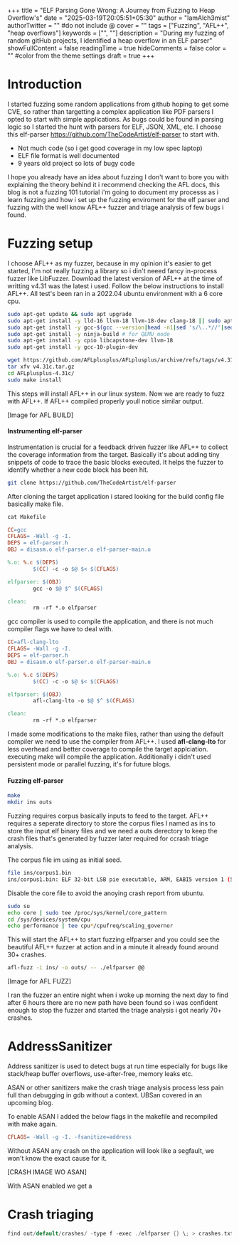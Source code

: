 +++
title = "ELF Parsing Gone Wrong: A Journey from Fuzzing to Heap Overflow's"
date = "2025-03-19T20:05:51+05:30"
author = "IamAlch3mist"
authorTwitter = "" #do not include @
cover = ""
tags = ["Fuzzing", "AFL++", "heap overflows"]
keywords = ["", ""]
description = "During my fuzzing of random gitHub projects, I identified a heap overflow in an ELF parser"
showFullContent = false
readingTime = true
hideComments = false
color = "" #color from the theme settings
draft = true
+++

# Introduction 

I started fuzzing some random applications from github hoping to get some CVE, so rather than targetting a complex application like PDF parsers I opted to start with simple applications. As bugs could be found in parsing logic so I started the hunt with parsers for ELF, JSON, XML, etc. I choose this elf-parser https://github.com/TheCodeArtist/elf-parser to start with. 

* Not much code (so i get good coverage in my low spec laptop)
* ELF file format is well documented 
* 9 years old project so lots of bugy code 

I hope you already have an idea about fuzzing I don't want to bore you with explaining the theory behind it i recommend checking the AFL docs, this blog is not a fuzzing 101 tutorial i'm going to document my processs as i learn fuzzing and how i set up the fuzzing enviroment for the elf parser and fuzzing with the well know AFL++ fuzzer and triage analysis of few bugs i found.

# Fuzzing setup 

I choose AFL++ as my fuzzer, because in my opinion it's easier to get started, I'm not really fuzzing a library so i din't neeed fancy in-process fuzzer like LibFuzzer. Download the latest version of AFL++ at the time of writting v4.31 was the latest i used. Follow the below instructions to install AFL++. All test's been ran in a 2022.04 ubuntu environment with a 6 core cpu. 

```bash
sudo apt-get update && sudo apt upgrade
sudo apt-get install -y lld-16 llvm-18 llvm-18-dev clang-18 || sudo apt-get install -y lld llvm llvm-dev clang
sudo apt-get install -y gcc-$(gcc --version|head -n1|sed 's/\..*//'|sed 's/.* //')-plugin-dev libstdc++-$(gcc --version|head -n1|sed 's/\..*//'|sed 's/.* //')-dev
sudo apt-get install -y ninja-build # for QEMU mode
sudo apt-get install -y cpio libcapstone-dev llvm-18
sudo apt-get install -y gcc-10-plugin-dev

```

```bash
wget https://github.com/AFLplusplus/AFLplusplus/archive/refs/tags/v4.31c.tar.gz
tar xfv v4.31c.tar.gz
cd AFLplusplus-4.31c/
sudo make install
```

This steps will install AFL++ in our linux system. Now we are ready to fuzz with AFL++. If AFL++ compiled properly youll notice similar output. 

[Image for AFL BUILD]
#### Instrumenting elf-parser

Instrumentation is crucial for a feedback driven fuzzer like AFL++ to collect the coverage information from the target. Basically it's about adding tiny snippets of code to trace the basic blocks executed. It helps the fuzzer to identify whether a new code block has been hit. 

```bash
git clone https://github.com/TheCodeArtist/elf-parser
```

After cloning the target application i stared looking for the build config file basically make file.
 
```Makefile
cat Makefile

CC=gcc
CFLAGS= -Wall -g -I.
DEPS = elf-parser.h
OBJ = disasm.o elf-parser.o elf-parser-main.o

%.o: %.c $(DEPS)
        $(CC) -c -o $@ $< $(CFLAGS)

elfparser: $(OBJ)
        gcc -o $@ $^ $(CFLAGS)

clean:
        rm -rf *.o elfparser
```

gcc compiler is used to compile the application, and there is not much compiler flags we have to deal with. 

```Makefile
CC=afl-clang-lto
CFLAGS= -Wall -g -I.
DEPS = elf-parser.h
OBJ = disasm.o elf-parser.o elf-parser-main.o

%.o: %.c $(DEPS)
        $(CC) -c -o $@ $< $(CFLAGS)

elfparser: $(OBJ)
        afl-clang-lto -o $@ $^ $(CFLAGS)

clean:
        rm -rf *.o elfparser

```

I made some modifications to the make files, rather than using the default compiler we need to use the compiler from AFL++. I used **afl-clang-lto** for less overhead and better coverage to compile the target applciation. executing make will compile the application. Additionally i didn't used persistent mode or parallel fuzzing, it's for future blogs. 


#### Fuzzing elf-parser 
```bash
make
mkdir ins outs
```


Fuzzing requires corpus basically inputs to feed to the target. AFL++ requires a seperate directory to store the corpus files I named as ins to store the input elf binary files and we need a outs derectory to keep the crash files that's generated by fuzzer later required for ccrash triage analysis. 

The corpus file im using as initial seed. 

```bash
file ins/corpus1.bin
ins/corpus1.bin: ELF 32-bit LSB pie executable, ARM, EABI5 version 1 (SYSV), dynamically linked, interpreter /usr/lib/ld-linux-armhf.so.3, BuildID[sha1]=022a470069956b4e5b7d48e051a5fd2305a1ae59, for GNU/Linux 3.2.0, stripped
```

Disable the core file to avoid the anoying crash report from ubuntu.
 
```bash
sudo su
echo core | sudo tee /proc/sys/kernel/core_pattern
cd /sys/devices/system/cpu
echo performance | tee cpu*/cpufreq/scaling_governor
```

This will start the AFL++ to start fuzzing elfparser and you could see the beautiful AFL++ fuzzer at action and in a minute it already found around 30+ crashes. 

```bash
afl-fuzz -i ins/ -o outs/ -- ./elfparser @@
```

[Image for AFL FUZZ]

I ran the fuzzer an entire night when i woke up morning the next day to find after 6 hours there are no new path have been found so i was confident enough to stop the fuzzer and started the triage analysis i got nearly 70+ crashes.

# AddressSanitizer 

Address sanitizer is used to detect bugs at run time especially for bugs like stack/heap buffer overflows, use-after-free, memory leaks etc. 

ASAN or other sanitizers make the crash triage analysis process less pain full than debugging in gdb without a context. UBSan covered in an upcoming blog. 

To enable ASAN I added the below flags in the makefile and recompiled with make again. 


```Makefile
CFLAGS= -Wall -g -I. -fsanitize=address
```


Without ASAN any crash on the application will look like a segfault, we won't know the exact cause for it. 

[CRASH IMAGE WO ASAN]


With ASAN enabled we get a 


# Crash triaging 

```c
find out/default/crashes/ -type f -exec ./elfparser {} \; > crashes.txt
```
